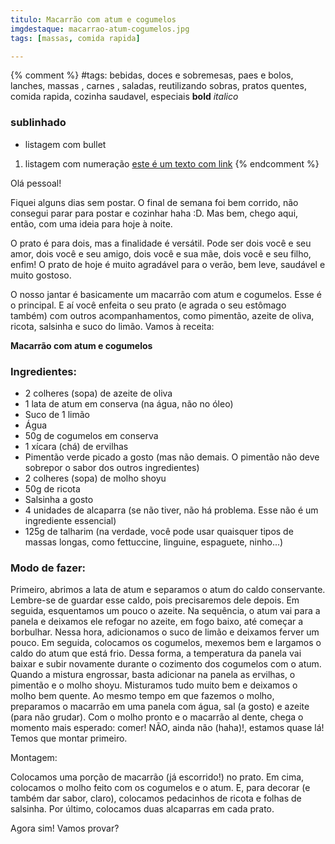 ```yaml
---
titulo: Macarrão com atum e cogumelos
imgdestaque: macarrao-atum-cogumelos.jpg
tags: [massas, comida rapida]

---
```

{% comment %}
#tags: bebidas, doces e sobremesas, paes e bolos, lanches, massas , carnes , saladas, reutilizando sobras, pratos quentes, comida rapida, cozinha saudavel, especiais
**bold**
*italico*
### sublinhado
* listagem com bullet
1. listagem com numeração
[este é um texto com link](https://www.enderecodolink.com)
{% endcomment %}

Olá pessoal!

Fiquei alguns dias sem postar. O final de semana foi bem corrido, não consegui parar para postar e cozinhar haha :D. Mas bem, chego aqui, então, com uma ideia para hoje à noite.

O prato é para dois, mas a finalidade é versátil. Pode ser dois você e seu amor, dois você e seu amigo, dois você e sua mãe, dois você e seu filho, enfim! O prato de hoje é muito agradável para o verão, bem leve, saudável e muito gostoso.

O nosso jantar é basicamente um macarrão com atum e cogumelos. Esse é o principal. E aí você enfeita o seu prato (e agrada o seu estômago também) com outros acompanhamentos, como pimentão, azeite de oliva, ricota, salsinha e suco do limão. Vamos à receita:

**Macarrão com atum e cogumelos**

### Ingredientes:

* 2 colheres (sopa) de azeite de oliva
* 1 lata de atum em conserva (na água, não no óleo)
* Suco de 1 limão
* Água
* 50g de cogumelos em conserva
* 1 xícara (chá) de ervilhas
* Pimentão verde picado a gosto (mas não demais. O pimentão não deve sobrepor o sabor dos outros ingredientes)
* 2 colheres (sopa) de molho shoyu
* 50g de ricota
* Salsinha a gosto
* 4 unidades de alcaparra (se não tiver, não há problema. Esse não é um ingrediente essencial)
* 125g de talharim (na verdade, você pode usar quaisquer tipos de massas longas, como fettuccine, linguine, espaguete, ninho...)

### Modo de fazer:

Primeiro, abrimos a lata de atum e separamos o atum do caldo conservante. Lembre-se de guardar esse caldo, pois precisaremos dele depois. Em seguida, esquentamos um pouco o azeite. Na sequência, o atum vai para a panela e deixamos ele refogar no azeite, em fogo baixo, até começar a borbulhar. Nessa hora, adicionamos o suco de limão e deixamos ferver um pouco. Em seguida, colocamos os cogumelos, mexemos bem e largamos o caldo do atum que está frio. Dessa forma, a temperatura da panela vai baixar e subir novamente durante o cozimento dos cogumelos com o atum. Quando a mistura engrossar, basta adicionar na panela as ervilhas, o pimentão e o molho shoyu. Misturamos tudo muito bem e deixamos o molho bem quente. Ao mesmo tempo em que fazemos o molho, preparamos o macarrão em uma panela com água, sal (a gosto) e azeite (para não grudar). Com o molho pronto e o macarrão al dente, chega o momento mais esperado: comer! NÃO, ainda não (haha)!, estamos quase lá! Temos que montar primeiro.

Montagem:

Colocamos uma porção de macarrão (já escorrido!) no prato. Em cima, colocamos o molho feito com os cogumelos e o atum. E, para decorar (e também dar sabor, claro), colocamos pedacinhos de ricota e folhas de salsinha. Por último, colocamos duas alcaparras em cada prato.

Agora sim! Vamos provar?
